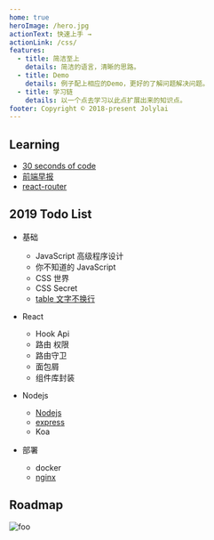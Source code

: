 ```yaml
---
home: true
heroImage: /hero.jpg
actionText: 快速上手 →
actionLink: /css/
features:
  - title: 简洁至上
    details: 简洁的语言，清晰的思路。
  - title: Demo
    details: 例子配上相应的Demo，更好的了解问题解决问题。
  - title: 学习链
    details: 以一个点去学习以此点扩展出来的知识点。
footer: Copyright © 2018-present Jolylai
---
```


## Learning

- [30 seconds of code](https://30secondsofcode.org/)
- [前端早报](https://github.com/sorrycc/zaobao/issues)
- [react-router](https://reacttraining.com/react-router/)

## 2019 Todo List

- 基础

  - JavaScript 高级程序设计
  - 你不知道的 JavaScript
  - CSS 世界
  - CSS Secret
  - [table 文字不换行](http://www.cnblogs.com/aimyfly/archive/2013/07/12/3186651.html)

- React

  - Hook Api
  - 路由 权限
  - 路由守卫
  - 面包屑
  - 组件库封装

- Nodejs

  - [Nodejs](https://juejin.im/post/5c1f8e52f265da6170071e43)
  - [express](https://expressjs.com/)
  - Koa

- 部署
  - docker
  - [nginx](http://jspang.com/post/nginx.html)

## Roadmap

<img :src="$withBase('/frontend.png')" alt="foo">
